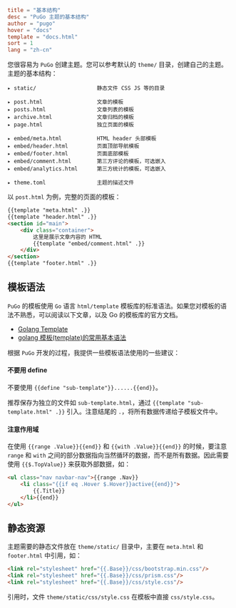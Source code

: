 ```toml
title = "基本结构"
desc = "PuGo 主题的基本结构"
author = "pugo"
hover = "docs"
template = "docs.html"
sort = 1
lang = "zh-cn"
```

您很容易为 `PuGo` 创建主题。您可以参考默认的 `theme/` 目录，创建自己的主题。主题的基本结构：

    ▸ static/                   静态文件 CSS JS 等的目录 

    ▸ post.html                 文章的模板
    ▸ posts.html                文章列表的模板
    ▸ archive.html              文章归档的模板
    ▸ page.html                 独立页面的模板

    ▸ embed/meta.html           HTML header 头部模板
    ▸ embed/header.html         页面顶部导航模板
    ▸ embed/footer.html         页面底部模板
    ▸ embed/comment.html        第三方评论的模板，可选嵌入
    ▸ embed/analytics.html      第三方统计的模板，可选嵌入
    
    ▸ theme.toml                主题的描述文件

以 `post.html` 为例，完整的页面的模板：

```html
{{template "meta.html" .}}
{{template "header.html" .}}
<section id="main">
    <div class="container">
        这里是展示文章内容的 HTML 
        {{template "embed/comment.html" .}}
    </div>
</section>
{{template "footer.html" .}}
```

## 模板语法

`PuGo` 的模板使用 `Go` 语言 `html/template` 模板库的标准语法。如果您对模板的语法不熟悉，可以阅读以下文章，以及 Go 的模板库的官方文档。

- [Golang Template](http://www.jianshu.com/p/bee02c18b221)
- [golang 模板(template)的常用基本语法](http://studygolang.com/articles/8023)

根据 `PuGo` 开发的过程，我提供一些模板语法使用的一些建议：

#### 不要用 define

不要使用 `{{define "sub-template"}}......{{end}}`。

推荐保存为独立的文件如 `sub-template.html`，通过 `{{template "sub-template.html" .}}` 引入。注意结尾的 `.`，将所有数据传递给子模板文件中。

#### 注意作用域

在使用 `{{range .Value}}{{end}}` 和 `{{with .Value}}{{end}}` 的时候，要注意 `range` 和 `with` 之间的部分数据指向当然循环的数据，而不是所有数据。因此需要使用 `{{$.TopValue}}` 来获取外部数据，如：

```html
<ul class="nav navbar-nav">{{range .Nav}}
    <li class="{{if eq .Hover $.Hover}}active{{end}}">
        {{.Title}}
    </li>{{end}}
</ul>
```

## 静态资源

主题需要的静态文件放在 `theme/static/` 目录中，主要在 `meta.html` 和 `footer.html` 中引用，如：

```html
<link rel="stylesheet" href="{{.Base}}/css/bootstrap.min.css"/>
<link rel="stylesheet" href="{{.Base}}/css/prism.css"/>
<link rel="stylesheet" href="{{.Base}}/css/style.css"/>
```

引用时，文件 `theme/static/css/style.css` 在模板中直接 `css/style.css`。